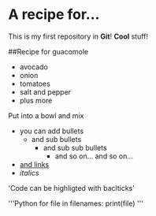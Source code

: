 # A recipe for...
This is my first repository in **Git**! **Cool** stuff!

##Recipe for guacomole

- avocado
- onion
- tomatoes
- salt and pepper
- plus more

Put into a bowl and mix


- you can add bullets
  - and sub bullets
    - and sub sub bullets 
      - and so on... and so on...
- [and links](https://bio-it.embl.de)
- *italics*


'Code can be highligted with baclticks'

'''Python
for file in filenames:
 print(file)
'''

